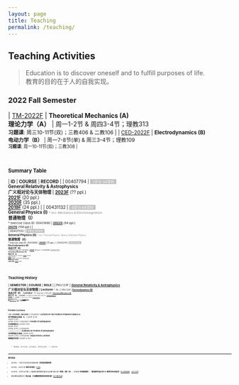 ```yaml
---
layout: page
title: Teaching
permalink: /teaching/
---
```


<style>
table {
  font-family: arial, sans-serif;
  border-collapse: collapse;
  width: 100%;
}

td, th {
  border: 1px solid #dddddd;
  text-align: left;
  padding: 8px;
}

tr:nth-child(odd) {
  background-color: #dddddd;
}
</style>

<!---------------------------------------------------------------->

<script type="text/x-mathjax-config">

  MathJax.Hub.Config({
    tex2jax: {
      inlineMath: [ ['$','$'] ],
      processEscapes: true
    }
  });
</script>

<!---------------------------------------------------------------->

<script type="text/javascript"
  src="https://cdn.mathjax.org/mathjax/latest/MathJax.js?config=TeX-AMS-MML_HTMLorMML">
  </script>

<!---------------------------------------------------------------->

## Teaching Activities

> Education is to discover oneself and to fulfill purposes of life. <br>
> 教育的目的在于人的自我实现。

<p></p>

### **2022 Fall Semester**

| [TM-2022F](thmech22) | **Theoretical Mechanics (A)**<br>**理论力学（A）** |  周一1-2节 & 周四3-4节；理教313<br><small>**习题课**: 周三10-11节(双)；三教406 & 二教106 |
| [CED-2022F](ced22) | **Electrodynamics (B)**<br>**电动力学（B）** |  周一7-8节(单) & 周三3-4节；理教109<br><small>**习题课**: 周一10-11节(双)；三教308 |

<br>
<p></p>

### **Summary Table**

| **ID** | **COURSE** | **RECORD** |
| 00407794 | <span style="background-color:#C0C0C0"><small><font color="white">&nbsp; 2学分·34学时 &nbsp;</font></small></span><br>**General Relativity & Astrophysics**<br>**广义相对论与天体物理** | [**2023F**](gr23) (?? ppl.)<br>[**2021F**](gr21) (20 ppl.)<br>[**2020F**](gr20) (35 ppl.)<br>[**2019F**](gr19) (24 ppl.) | 
| 00431132 | <span style="background-color:#C0C0C0"><small><font color="white">&nbsp; 4学分·68学时 &nbsp;</font></small></span><br>**General Physics (I)** <font color="gray"><small><small> * incl. Mechanics & Electromagnetism</small></small></font><br>**普通物理（I）**<br><small><small> * exercise class ID: 00431680 | [**2022S**](phy22) (94 ppl.)<br>[**2021S**](phy21) (158 ppl.) |  
| 00431133 | <span style="background-color:#C0C0C0"><small><font color="white">&nbsp; 4学分·68学时 &nbsp;</font></small></span><br>**General Physics (II)** <font color="gray"><small><small> * incl. Thermal Physics, Optics, & Modern Physics</small></small></font><br>**普通物理（II）**<br><small><small> * exercise class ID: 00431680 | [**2020F**](phy20) (75 ppl.) | 
| 00432141 | <span style="background-color:#C0C0C0"><small><font color="white">&nbsp; 3学分·51学时 &nbsp;</font></small></span><br>**Electrodynamics (B)**<br>**电动力学（B）**<br><small><small> * exercise class ID: 00432160 | [**2022F**](ced22) (30 ppl.) | 
| 00432198 | <span style="background-color:#C0C0C0"><small><font color="white">&nbsp; 4学分·68学时 &nbsp;</font></small></span><br>**Theoretical Mechanics (A)**<br>**理论力学（A）**<br><small><small> * exercise class ID: 00432205 | [**2022F**](thmech22) (101 ppl.)<br>[**2021F**](thmech21) (105 ppl.)<br>[**2019F**](thmech19) (96 ppl.) | 
| 00432296 | <span style="background-color:#C0C0C0"><small><font color="white">&nbsp; 2学分·34学时 &nbsp;</font></small></span><br>**Astroparticle Physics**<br>**天体粒子物理** | [**2022S**](astroparticle22) (8 ppl.) | 

<!-----------------------------

| 00431651 | **Seminar for Equilibrium Statistical Physics**<br>**平衡态统计物理讨论班** | | 
| 00431650 | **Equilibrium Statistical Physics** | | |
| 00432130 | **Thermodynamics and Statistical Physics (A)** | | |

----------------------------------->

<br>
<p></p>

### **Teaching History**

| **SEMESTER** | **COURSE** | **ROLE** | 
| PKU'23F | [**General Relativity & Astrophysics**](gr23)<br>**广义相对论与天体物理** | **Lecturer** <small><small> * TA: |
| PKU'22F | [**Electrodynamics (B)**](ced22)<br>**电动力学（B）** | **Lecturer** <small><small> * TA: Yong Gao |
| PKU'22F | [**Theoretical Mechanics (A)**](thmech22)<br>**理论力学（A）** | **Lecturer** <small><small> * TAs: Muxin Liu & Hanlin Song |
| PKU'22S | [**General Physics (I)**](phy22)<br>**普通物理（I）** | **Lecturer** <small><small> * TAs: Ping He & Zipu Fan |
| PKU'22S | [**Astroparticle Physics**](astroparticle22)<br>**天体粒子物理** | **co-Lecturer** <small><small><br><i>with</i> Profs. B.-Q. Ma, R.-X. Xu, B. Chen, Z. Li, J. Liu |
| PKU'21F | [**Theoretical Mechanics (A)**](thmech21)<br>**理论力学（A）** | **Lecturer** <small><small> * TAs: Hongbo Li & Hulin Li |
| PKU'21F | [**General Relativity & Astrophysics**](gr21)<br>**广义相对论与天体物理** | **Lecturer** <small><small> * TA: Zihang Wang |
| PKU'21S | [**General Physics (I)**](phy21)<br>**普通物理（I）** | **Lecturer** <small><small> * TAs: Yong Gao & Zhongfu Zhang |
| PKU'20F | [**General Physics (II)**](phy20)<br>**普通物理（II）** | **Lecturer** <small><small> * TAs: Chang Liu & Lei Geng |
| PKU'20F | [**General Relativity & Astrophysics**](gr20)<br>**广义相对论与天体物理** | **Lecturer** <small><small> * TA: Tai Zhou |
| PKU'19F | [**Theoretical Mechanics (A)**](thmech19)<br>**理论力学（A）** | **Lecturer** <small><small> * TAs: Chang Liu & Yong Gao |
| PKU'19F | [**General Relativity & Astrophysics**](gr19)<br>**广义相对论与天体物理** | **Lecturer** <small><small> * TA: Xionghui Cao |
| PKU'13F | [**Quantum Statistical Physics**](qsp2013)<br>**量子统计物理** | **TA** <small><small> * Lectured by Prof. Ryuichi Shindou |
| PKU'10F | **What is Science?**<br>**科学是什么** | **TA** <small><small> * Lectured by Profs. Yi Rao & Guosheng Wu |
| PKU'10S | **Probability Theory and Statistics**<br>**概率统计** | **TA** <small><small> * Lectured by Prof. Zhenxi Dong |
| PKU'09F | **Linear Algebra**<br>**线性代数** | **TA** <small><small> * Lectured by Prof. Maoying Tian <br> ** <b> Excellent Teaching Assistant</b> Award |

<!-- | PKU'23S | [**Astroparticle Physics**](app23)<br>**天体粒子物理** | **co-Lecturer** <small><small><br><i>with</i> Profs. B.-Q. Ma, R.-X. Xu, B. Chen, Z. Li, J. Liu | -->

<br>

<p></p>

### **Frontier Lectures**

| **ID** | **COURSE** | **RECORD** |
| 00430151 | **Lectures on The Frontiers of Modern Physics (Ⅰ)**<br>**现代物理前沿讲座（I）** | 2021F (2 hr)<br>2020F (2 hr)<br>2018F (2 hr) | 
| 00431547 | **Frontier of Astrophysics**<br>**天体物理前沿** | 2021F (1 hr)<br>2019F (2 hr)<br>2019S (2 hr) | 
| 00920012<br><font color="gray"><small><small> * Tsinghua University</small></small></font> | **Seminars on Frontiers of Astrophysics**<br>**天体物理前沿讲座** | 2021F (2 hr)<br>2020F (2 hr) |
| 01035390 | **Boya Science Lectures**<br>**博雅理学讲堂** | 2022F (2 hr) | 

<br>

> 教育者，非为已往，非为现在，而专为将来。 ——蔡元培

<br>

--- 

<p></p>


#### 教学奖励

- 2021年，“北京大学本科生科研训练” **优秀指导教师奖**
- 2021年，北京大学“**教学优秀奖**” [[公告](https://portal.pku.edu.cn/portal2017/#/schoolNoticeDetail/393840)]
- 2020年，北京大学“第二十届青年教师教学基本功比赛”理工类**一等奖（第一名）**，并获得“**优秀教案奖**”、“**最佳教学演示奖**”和“**最受学生欢迎奖**” [[北大新闻网](https://news.pku.edu.cn/xwzh/0f1e21b1407d4b8c8e96903a5adcddd4.htm)、[北大工会](https://gh.pku.edu.cn/jczz/jxsw/lxb/wlxygk/925665.htm)]

- 青年教师谈教学之“**邵立晶：打造攀登物理世界的阶梯**” [[北大教务部](https://mp.weixin.qq.com/s/c2FjHwyffPuv93Eu6cMNEw)]

<!-- --- 

<br>

<p></p>

#### 学生反馈

<div class="row">

<div class="column">
    <div class="card">
      <img src="img/score_ced22.png" alt="MiaoXueli" style="width:100%; height:280px">
      <div class="teamcontainer" style="padding:1px; ">
        <center>
        <p></p>
        <h4><b>电动力学（B）</b><small>（22年·秋）</small></h4>
        </center>
      </div>
    </div>
  </div>

<div class="column">
    <div class="card">
      <img src="img/score_tm22.png" alt="MiaoXueli" style="width:100%; height:280px">
      <div class="teamcontainer" style="padding:1px; ">
        <center>
        <p></p>
        <h4><b>理论力学（A）</b><small>（22年·秋）</small></h4>
        </center>
      </div>
    </div>
  </div>

<div class="column">
    <div class="card">
      <img src="img/score_gp22.png" alt="MiaoXueli" style="width:100%; height:280px">
      <div class="teamcontainer" style="padding:1px; ">
        <center>
        <p></p>
        <h4><b>普通物理（I）</b><small>（22年·春）</small></h4>
        </center>
      </div>
    </div>
  </div>

<div class="column">
    <div class="card">
      <img src="img/score_tm21.png" alt="MiaoXueli" style="width:100%; height:280px">
      <div class="teamcontainer" style="padding:1px; ">
        <center>
        <p></p>
        <h4><b>理论力学（A）</b><small>（21年·秋）</small></h4>
        </center>
      </div>
    </div>
  </div>

<div class="column">
    <div class="card">
      <img src="img/score_gr21.png" alt="MiaoXueli" style="width:100%; height:280px">
      <div class="teamcontainer" style="padding:1px; ">
        <center>
        <p></p>
        <h4><b>广义相对论与天体物理</b><small>（21年·秋）</small></h4>
        </center>
      </div>
    </div>
  </div>

<div class="column">
    <div class="card">
      <img src="img/score_gp21.png" alt="MiaoXueli" style="width:100%; height:280px">
      <div class="teamcontainer" style="padding:1px; ">
        <center>
        <p></p>
        <h4><b>普通物理（I）</b><small>（21年·春）</small></h4>
        </center>
      </div>
    </div>
  </div>

<div class="column">
    <div class="card">
      <img src="img/score_gp20.png" alt="MiaoXueli" style="width:100%; height:280px">
      <div class="teamcontainer" style="padding:1px; ">
        <center>
        <p></p>
        <h4><b>普通物理（II）</b><small>（20年·秋）</small></h4>
        </center>
      </div>
    </div>
  </div>

<div class="column">
    <div class="card">
      <img src="img/score_tm19.png" alt="MiaoXueli" style="width:100%; height:280px">
      <div class="teamcontainer" style="padding:1px; ">
        <center>
        <p></p>
        <h4><b>理论力学（A）</b><small>（19年·秋）</small></h4>
        </center>
      </div>
    </div>
  </div>

</div>

<br>
<p></p> -->